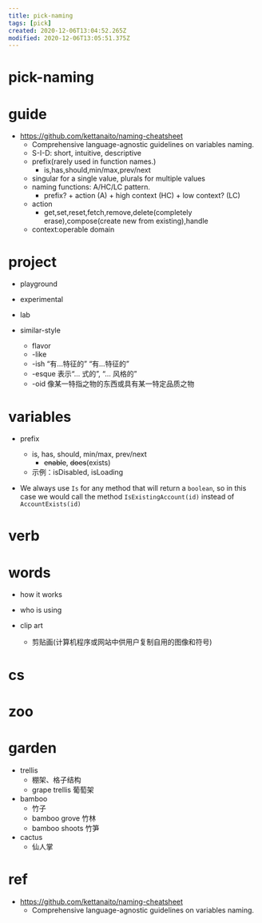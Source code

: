 ```yaml
---
title: pick-naming
tags: [pick]
created: 2020-12-06T13:04:52.265Z
modified: 2020-12-06T13:05:51.375Z
---
```


# pick-naming

# guide

- https://github.com/kettanaito/naming-cheatsheet
  - Comprehensive language-agnostic guidelines on variables naming. 
  - S-I-D: short, intuitive, descriptive
  - prefix(rarely used in function names.)
    - is,has,should,min/max,prev/next
  - singular for a single value, plurals for multiple values
  - naming functions: A/HC/LC pattern.
    - prefix? + action (A) + high context (HC) + low context? (LC)
  - action
    - get,set,reset,fetch,remove,delete(completely erase),compose(create new from existing),handle
  - context:operable domain
# project
- playground
- experimental
- lab

- similar-style
  - flavor
  - -like
  - -ish “有…特征的” “有…特征的”
  - -esque 表示“... 式的”, “... 风格的”
  - -oid 像某一特指之物的东西或具有某一特定品质之物
# variables
- prefix
  - is, has, should, min/max, prev/next
    - ~~enable~~, ~~does~~(exists)
  - 示例：isDisabled, isLoading

- We always use `Is` for any method that will return a `boolean`, so in this case we would call the method `IsExistingAccount(id)` instead of `AccountExists(id)`
# verb

# words

- how it works
- who is using

- clip art
  - 剪贴画(计算机程序或网站中供用户复制自用的图像和符号)
# cs

# zoo

# garden
- trellis
  - 棚架、格子结构
  - grape trellis 葡萄架
- bamboo
  - 竹子
  - bamboo grove 竹林
  - bamboo shoots 竹笋
- cactus
  - 仙人掌
# ref
- https://github.com/kettanaito/naming-cheatsheet
  - Comprehensive language-agnostic guidelines on variables naming.
